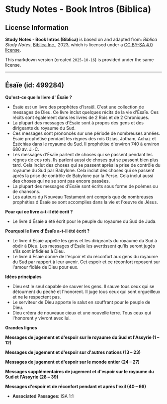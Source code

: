 # Study Notes - Book Intros (Biblica)

## License Information

**Study Notes - Book Intros (Biblica)** is based on and adapted from: _Biblica Study Notes_, [Biblica Inc.](https://www.biblica.com/), 2023, which is licensed under a [CC BY-SA 4.0 license](https://creativecommons.org/licenses/by-sa/4.0/legalcode.en).

This markdown version (created `2025-10-16`) is provided under the same license.



--------------------------------

## Ésaïe (id: 499284)

**Qu'est\-ce que le livre d'** **Ésaïe ?**

* Ésaïe est un livre des prophètes d'Israël. C'est une collection de messages de Dieu. Ce livre inclut quelques récits de la vie d'Ésaïe. Ces récits sont également dans les livres de 2 Rois et de 2 Chroniques.
* La plupart des messages d'Ésaïe sont à propos des gens et des dirigeants du royaume du Sud.
* Ces messages sont prononcés sur une période de nombreuses années. Ésaïe prophétise pendant les règnes des rois Ozias, Jotham, Achaz et Ézéchias dans le royaume du Sud. Il prophétise d'environ 740 à environ 680 av. J.\-C.
* Les messages d'Ésaïe parlent de choses qui se passent pendant les règnes de ces rois. Ils parlent aussi de choses qui se passent bien plus tard. Cela inclut des choses qui se passent après la prise de contrôle du royaume du Sud par Babylone. Cela inclut des choses qui se passent après la prise de contrôle de Babylone par la Perse. Cela inclut aussi des choses qui ne se sont pas encore passées.
* La plupart des messages d'Ésaïe sont écrits sous forme de poèmes ou de chansons.
* Les auteurs du Nouveau Testament ont compris que de nombreuses prophéties d'Ésaïe se sont accomplies dans la vie et l'œuvre de Jésus.

**Pour qui ce livre a\-t\-il été écrit ?**

* Le livre d'Ésaïe a été écrit pour le peuple du royaume du Sud de Juda.

**Pourquoi le livre d'Ésaïe a\-t\-il été écrit ?**

* Le livre d'Ésaïe appelle les gens et les dirigeants du royaume du Sud à obéir à Dieu. Les messages d'Ésaïe les avertissent qu'ils seront jugés s'ils sont infidèles à Dieu.
* Le livre d'Ésaïe donne de l'espoir et du réconfort aux gens du royaume du Sud par rapport à leur avenir. Cet espoir et ce réconfort reposent sur l'amour fidèle de Dieu pour eux.

**Idées principales**

* Dieu est le seul capable de sauver les gens. Il sauve tous ceux qui se détournent du péché et l'honorent. Il juge tous ceux qui sont orgueilleux et ne le respectent pas.
* Le serviteur de Dieu apporte le salut en souffrant pour le peuple de Dieu.
* Dieu créera de nouveaux cieux et une nouvelle terre. Tous ceux qui l'honorent y vivront avec lui.

**Grandes lignes**

**Messages de jugement et d'espoir** **sur le royaume du Sud et l'Assyrie (1 – 12\)**

**Messages de jugement et d'espoir sur d'autres nations (13 – 23\)**

**Messages de jugement et d'espoir sur le monde entier (24 – 27\)**

**Messages supplémentaires de jugement et d'espoir sur le royaume du Sud et l'Assyrie (28 –** **39\)**

**Messages d'espoir et de réconfort pendant et après l'exil (40 – 66\)**

* **Associated Passages:** ISA 1:1

